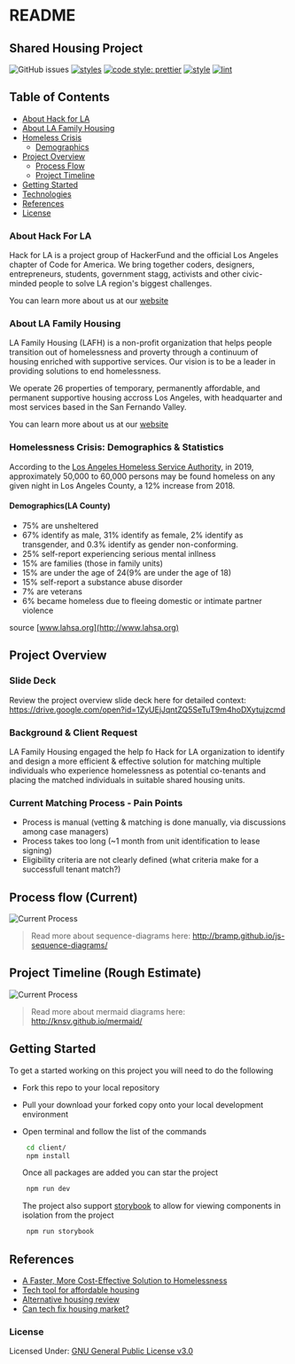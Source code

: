 # README

## Shared Housing Project

![GitHub issues](https://img.shields.io/github/issues/hackforla/shared-housing.svg)
[![styles](https://img.shields.io/badge/styleguide-airbnb-E9555C)](https://github.com/airbnb/javascript/tree/master/react)
[![code style: prettier](https://img.shields.io/badge/formatting-prettier-ff69b4.svg?style=flat-square)](https://github.com/prettier/prettier)
[![style](https://img.shields.io/badge/uiframework-materialui-3097F3)](https://material-ui.com/)
[![lint](https://img.shields.io/static/v1?label=eslint&logo=eslint&logoColor=4B32C3&link=https://eslint.org&message=linting)](https://eslint.org/)

## Table of Contents

- [About Hack for LA](./#hackforla)
- [About LA Family Housing](./#lafamilyhousing)
- [Homeless Crisis](./#homelesscrisis)
  - [Demographics](./#demographics)
- [Project Overview](./#projectoverview)
  - [Process Flow](./#processflow)
  - [Project Timeline](./#projecttimeline)
- [Getting Started](./#gettingstarted)
- [Technologies](./#technologies)
- [References](./#references)
- [License](./#license)

### About Hack For LA

Hack for LA is a project group of HackerFund and the official Los Angeles chapter of Code for America. We bring together coders, designers, entrepreneurs, students, government stagg, activists and other civic-minded people to solve LA region's biggest challenges.

You can learn more about us at our [website](https://www.hackforla.org)

### About LA Family Housing

LA Family Housing \(LAFH\) is a non-profit organization that helps people transition out of homelessness and proverty through a continuum of housing enriched with supportive services. Our vision is to be a leader in providing solutions to end homelessness.

We operate 26 properties of temporary, permanently affordable, and permanent supportive housing accross Los Angeles, with headquarter and most services based in the San Fernando Valley.

You can learn more about us at our [website](https:/lafh.org)

### Homelessness Crisis: Demographics & Statistics

According to the [Los Angeles Homeless Service Authority](https://www.lahsa.org/), in 2019, approximately 50,000 to 60,000 persons may be found homeless on any given night in Los Angeles County, a 12% increase from 2018.

#### Demographics\(LA County\)

- 75% are unsheltered
- 67% identify as male, 31% identify as female, 2% identify as transgender, and 0.3% identify as gender non-conforming.
- 25% self-report experiencing serious mental inllness
- 15% are families \(those in family units\)
- 15% are under the age of 24\(9% are under the age of 18\)
- 15% self-report a substance abuse disorder
- 7% are veterans
- 6% became homeless due to fleeing domestic or intimate partner violence

source [www.lahsa.org](http://www.lahsa.org)

## Project Overview <a name="projectoverview"></a>

### Slide Deck

Review the project overview slide deck here for detailed context: https://drive.google.com/open?id=1ZyUEjJqntZQ5SeTuT9m4hoDXytujzcmd

### Background & Client Request

LA Family Housing engaged the help fo Hack for LA organization to identify and design a more efficient & effective solution for matching multiple individuals who experience homelessness as potential co-tenants and placing the matched individuals in suitable shared housing units.

### Current Matching Process - Pain Points

- Process is manual (vetting & matching is done manually, via discussions among case managers)
- Process takes too long (~1 month from unit identification to lease signing)
- Eligibility criteria are not clearly defined (what criteria make for a successfull tenant match?)

## Process flow (Current) <a name="processflow"></a>

![Current Process](https://github.com/hackforla/shared-housing/blob/master/public/CurrentProcess.png)

> Read more about sequence-diagrams here: http://bramp.github.io/js-sequence-diagrams/

## Project Timeline (Rough Estimate) <a name="projecttimeline"></a>

![Current Process](https://github.com/hackforla/shared-housing/blob/master/public/ProjectTimeline.png)

> Read more about mermaid diagrams here: http://knsv.github.io/mermaid/

## Getting Started <a name="gettingstarte"></a>

To get a started working on this project you will need to do the following

- Fork this repo to your local repository
- Pull your download your forked copy onto your local development environment
- Open terminal and follow the list of the commands

  ```bash
   cd client/
   npm install
  ```

  Once all packages are added you can star the project

  ```bash
   npm run dev
  ```

  The project also support [storybook](https://storybook.js.org/docs/guides/guide-react/) to allow for viewing components in isolation from the project

  ```bash
   npm run storybook
  ```

## References <a name="references"></a>

- [A Faster, More Cost-Effective Solution to Homelessness](https://medium.com/@mikeboninla/shared-housing-a-faster-more-cost-effective-solution-to-homelessness-93f20a0e0906)
- [Tech tool for affordable housing](https://www.marketplace.org/2019/02/21/los-angeles-homeless-advocates-have-new-tech-tool-affordable-housing/)
- [Alternative housing review](http://ciesandiego.org/wp-content/uploads/2018/08/SAMHSA-Shared-Housing-Alt-Housing-PPT_7_23_18-_FinalPDF.pdf)
- [Can tech fix housing market?](https://www.nytimes.com/2019/01/29/upshot/can-technology-help-fix-the-housing-market.html)

### License

Licensed Under: [GNU General Public License v3.0](https://github.com/hackforla/shared-housing/blob/master/LICENSE)
